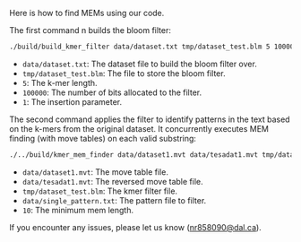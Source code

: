 Here is how to find MEMs using our code.

The first command n builds the bloom filter:

```bash
./build/build_kmer_filter data/dataset.txt tmp/dataset_test.blm 5 100000 1
```

- `data/dataset.txt`: The dataset file to build the bloom filter over.
- `tmp/dataset_test.blm`: The file to store the bloom filter.
- `5`: The k-mer length.
- `100000`: The number of bits allocated to the filter.
- `1`: The insertion parameter.


The second command applies the filter to identify patterns in the text based on the k-mers from the original dataset. It concurrently executes MEM finding (with move tables) on each valid substring:

```bash
./../build/kmer_mem_finder data/dataset1.mvt data/tesadat1.mvt tmp/dataset_test.blm data/single_pattern.txt 10
```

- `data/dataset1.mvt`: The move table file.
- `data/tesadat1.mvt`: The reversed move table file.
- `tmp/dataset_test.blm`: The kmer filter file.
- `data/single_pattern.txt`: The pattern file to filter.
- `10`: The minimum mem length.

If you encounter any issues, please let us know (nr858090@dal.ca).





